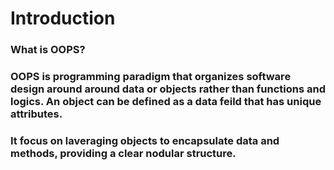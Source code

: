 # Introduction

### What is OOPS?
### OOPS is programming paradigm that organizes software design around around data or objects rather than functions and logics. An object can be defined as a data feild that has unique attributes.

### It focus on laveraging objects to encapsulate data and methods, providing a clear nodular structure.
